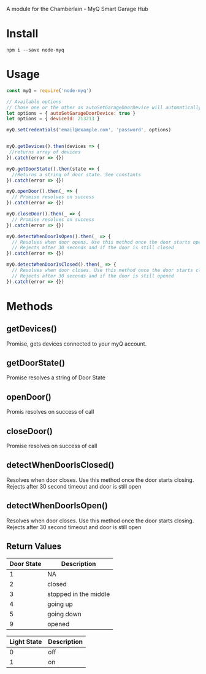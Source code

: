 A module for the Chamberlain - MyQ Smart Garage Hub

# Install

`npm i --save node-myq`

# Usage

```javascript
const myQ = require('node-myq')

// Available options
// Chose one or the other as autoSetGarageDoorDevice will automatically set your deviceId
let options = { autoSetGarageDoorDevice: true }
let options = { deviceId: 213213 }

myQ.setCredentials('email@example.com', 'password', options)


myQ.getDevices().then(devices => {
 //returns array of devices
}).catch(error => {})

myQ.getDoorState().then(state => {
  //Returns a string of door state. See constants
}).catch(error => {})

myQ.openDoor().then(_ => {
  // Promise resolves on success
}).catch(error => {})

myQ.closeDoor().then(_ => {
  // Promise resolves on success
}).catch(error => {})

myQ.detectWhenDoorIsOpen().then(_ => {
  // Resolves when door opens. Use this method once the door starts opening. 
  // Rejects after 30 seconds and if the door is still closed
}).catch(error => {})

myQ.detectWhenDoorIsClosed().then(_ => {
  // Resolves when door closes. Use this method once the door starts closing. 
  // Rejects after 30 seconds and if the door is still opened
}).catch(error => {})
```


# Methods

## getDevices()

Promise, gets devices connected to your myQ account.

## getDoorState()

Promise resolves a string of Door State

## openDoor()

Promis resolves on success of call

## closeDoor()

Promise resolves on success of call

## detectWhenDoorIsClosed()

Resolves when door closes. Use this method once the door starts closing. 
Rejects after 30 second timeout and door is still open

## detectWhenDoorIsOpen()

Resolves when door closes. Use this method once the door starts closing. 
Rejects after 30 second timeout and door is still open


## Return Values

| Door State | Description           |
|------------|-----------------------|
| 1          | NA                    |
| 2          | closed                |
| 3          | stopped in the middle |
| 4          | going up              |
| 5          | going down            |
| 9          | opened                |


| Light State   | Description |
|---------------|-------------|
| 0             | off         |
| 1             | on          |